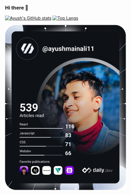### Hi there 👋

<!--
**AyushMainali123/AyushMainali123** is a ✨ _special_ ✨ repository because its `README.md` (this file) appears on your GitHub profile.

Here are some ideas to get you started:

- 🔭 I’m currently working on ...
- 🌱 I’m currently learning ...
- 👯 I’m looking to collaborate on ...
- 🤔 I’m looking for help with ...
- 💬 Ask me about ...
- 📫 How to reach me: ...
- 😄 Pronouns: ...
- ⚡ Fun fact: ...
-->

[![Ayush's GitHub stats](https://github-readme-stats.vercel.app/api?username=AyushMainali123&count_private=true&show_icons=true&theme=radical&hide=stars,issues)](https://github.com/anuraghazra/github-readme-stats)      [![Top Langs](https://github-readme-stats.vercel.app/api/top-langs/?username=anuraghazra&layout=compact&theme=radical)](https://github.com/anuraghazra/github-readme-stats)


<a href="https://mainaliayush.com.np"><img src="https://github.com/AyushMainali123/AyushMainali123/blob/main/devcard.svg" width="400" alt="Ayush Mainali Dev Card"/></a>
